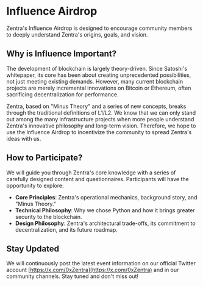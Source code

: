 # Influence Airdrop

Zentra's Influence Airdrop is designed to encourage community members to deeply understand Zentra's origins, goals, and vision.

## Why is Influence Important?

The development of blockchain is largely theory-driven. Since Satoshi's whitepaper, its core has been about creating unprecedented possibilities, not just meeting existing demands. However, many current blockchain projects are merely incremental innovations on Bitcoin or Ethereum, often sacrificing decentralization for performance.

Zentra, based on "Minus Theory" and a series of new concepts, breaks through the traditional definitions of L1/L2. We know that we can only stand out among the many infrastructure projects when more people understand Zentra's innovative philosophy and long-term vision. Therefore, we hope to use the Influence Airdrop to incentivize the community to spread Zentra's ideas with us.

## How to Participate?

We will guide you through Zentra's core knowledge with a series of carefully designed content and questionnaires. Participants will have the opportunity to explore:

*   **Core Principles**: Zentra's operational mechanics, background story, and "Minus Theory."
*   **Technical Philosophy**: Why we chose Python and how it brings greater security to the blockchain.
*   **Design Philosophy**: Zentra's architectural trade-offs, its commitment to decentralization, and its future roadmap.

## Stay Updated

We will continuously post the latest event information on our official Twitter account [https://x.com/0xZentra](https://x.com/0xZentra) and in our community channels. Stay tuned and don't miss out!
